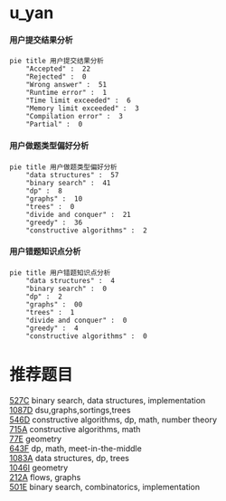 # u_yan

<!-- tabs:start -->



#### **用户提交结果分析**

```mermaid
pie title 用户提交结果分析
    "Accepted" :  22
    "Rejected" :  0
    "Wrong answer" :  51
    "Runtime error" :  1
    "Time limit exceeded" :  6
    "Memory limit exceeded" :  3
    "Compilation error" :  3
    "Partial" :  0
```

#### **用户做题类型偏好分析**

```mermaid
pie title 用户做题类型偏好分析
    "data structures" :  57
    "binary search" :  41
    "dp" :  8
    "graphs" :  10
    "trees" :  0
    "divide and conquer" :  21
    "greedy" :  36
    "constructive algorithms" :  2
```
#### **用户错题知识点分析**

```mermaid
pie title 用户错题知识点分析
    "data structures" :  4
    "binary search" :  0
    "dp" :  2
    "graphs" :  00
    "trees" :  1
    "divide and conquer" :  0
    "greedy" :  4
    "constructive algorithms" :  0
```



<!-- tabs:end -->
# 推荐题目
[527C](https://codeforces.com/contest/527/problem/C)		binary search,
                        data structures,
                        implementation		  
[1087D](https://codeforces.com/contest/1087/problem/D)		dsu,graphs,sortings,trees		  
[546D](https://codeforces.com/contest/546/problem/D)		constructive algorithms,
                        dp,
                        math,
                        number theory		  
[715A](https://codeforces.com/contest/715/problem/A)		constructive algorithms,
                        math		  
[77E](https://codeforces.com/contest/77/problem/E)		geometry		  
[643F](https://codeforces.com/contest/643/problem/F)		dp,
                        math,
                        meet-in-the-middle		  
[1083A](https://codeforces.com/contest/1083/problem/A)		data structures,
                        dp,
                        trees		  
[1046I](https://codeforces.com/contest/1046/problem/I)		geometry		  
[212A](https://codeforces.com/contest/212/problem/A)		flows,
                        graphs		  
[501E](https://codeforces.com/contest/501/problem/E)		binary search,
                        combinatorics,
                        implementation		  
